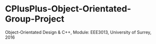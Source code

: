# CPlusPlus-Object-Orientated-Group-Project
Object-Orientated Design &amp; C++, Module: EEE3013, University of Surrey, 2016
